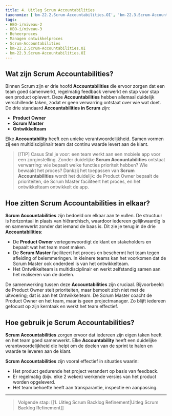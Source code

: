 ```yaml
---
title: 4. Uitleg Scrum Accountabilities
taxonomie: ['bm-22.2.Scrum-Accountabilities.OI', 'bm-22.3.Scrum-Accountabilities.OI']
tags:
- HBO-i/niveau-2
- HBO-i/niveau-3
- Beheerproces
- Managen ontwikkelproces
- Scrum-Accountabilities
- bm-22.2.Scrum-Accountabilities.OI
- bm-22.3.Scrum-Accountabilities.OI
---
```


## Wat zijn Scrum Accountabilities?
Binnen Scrum zijn er drie hoofd **Accountabilities** die ervoor zorgen dat een team goed samenwerkt, regelmatig feedback verwerkt en stap voor stap een product oplevert. Deze **Accountabilities** hebben allemaal duidelijk verschillende taken, zodat er geen verwarring ontstaat over wie wat doet. De drie standaard **Accountabilities in Scrum** zijn:
- **Product Owner**
- **Scrum Master**
- **Ontwikkelteam**

Elke **Accountability** heeft een unieke verantwoordelijkheid. Samen vormen zij een multidisciplinair team dat continu waarde levert aan de klant.

> [!TIP] Casus
> Stel je voor: een team werkt aan een mobiele app voor een zorginstelling. Zonder duidelijke **Scrum Accountabilities** ontstaat verwarring: wie bepaalt welke functies prioriteit hebben? Wie bewaakt het proces? Dankzij het toepassen van **Scrum Accountabilities** wordt het duidelijk: de Product Owner bepaalt de prioriteiten, de Scrum Master faciliteert het proces, en het ontwikkelteam ontwikkelt de app.

## Hoe zitten Scrum Accountabilities in elkaar?
**Scrum Accountabilities** zijn bedoeld om elkaar aan te vullen. De structuur is horizontaal in plaats van hiërarchisch, waardoor iedereen gelijkwaardig is en samenwerkt zonder dat iemand de baas is. Dit zie je terug in de drie **Accountabilities**:
- De **Product Owner** vertegenwoordigt de klant en stakeholders en bepaalt wat het team moet maken.
- De **Scrum Master** faciliteert het proces en beschermt het team tegen afleiding of belemmeringen. In kleinere teams kan het voorkomen dat de Scrum Master ook onderdeel is van het ontwikkelteam.
- Het Ontwikkelteam is multidisciplinair en werkt zelfstandig samen aan het realiseren van de doelen.

De samenwerking tussen deze **Accountabilities** zijn cruciaal. Bijvoorbeeld: de Product Owner stelt prioriteiten, maar bemoeit zich niet met de uitvoering; dat is aan het Ontwikkelteam. De Scrum Master coacht de Product Owner en het team, maar is geen projectmanager. Zo blijft iedereen gefocust op zijn kerntaak en werkt het team effectief.

## Hoe gebruik je Scrum Accountabilities?
**Scrum Accountabilities** zorgen ervoor dat iedereen zijn eigen taken heeft en het team goed samenwerkt. Elke **Accountability** heeft een duidelijke verantwoordelijkheid die helpt om de doelen van de sprint te halen en waarde te leveren aan de klant.

**Scrum Accountabilities** zijn vooral effectief in situaties waarin:
- Het product gedurende het project verandert op basis van feedback.
- Er regelmatig (bijv. elke 2 weken) werkende versies van het product worden opgeleverd.
- Het team behoefte heeft aan transparantie, inspectie en aanpassing.

---

> Volgende stap: [[1. Uitleg Scrum Backlog Refinement|Uitleg Scrum Backlog Refinement]]
